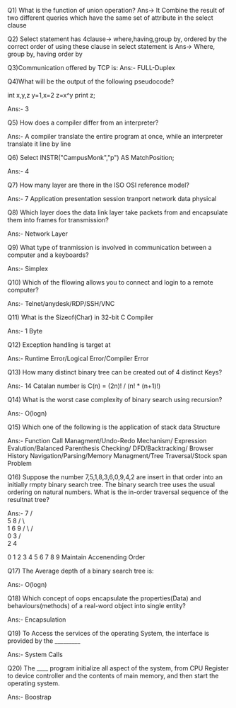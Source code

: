 Q1) What is the function of union operation?
Ans-> It Combine the result of two different queries which have the same set of attribute in the select clause

Q2) Select statement has 4clause-> where,having,group by, ordered by the correct order of using these clause in select statement is
Ans-> Where, group by, having order by

Q3)Communication offered by TCP is:
Ans:- FULL-Duplex

Q4)What will be the output of the following pseudocode?

int x,y,z
y=1,x=2
z=x^y
print z;

Ans:- 3

Q5) How does a compiler differ from an interpreter?

Ans:- A compiler translate the entire program at once, while an interpreter translate it line by line

Q6) Select INSTR("CampusMonk","p") AS MatchPosition;

Ans:- 4

Q7) How many layer are there in the ISO OSI reference model?

Ans:- 7 Application presentation session tranport network data physical

Q8) Which layer does the data link layer take packets from and encapsulate them into frames for transmission?

Ans:- Network Layer

Q9) What type of tranmission is involved in communication between a computer and a keyboards?

Ans:- Simplex

Q10) Which of the fllowing allows you to connect and login to a remote computer?

Ans:- Telnet/anydesk/RDP/SSH/VNC

Q11) What is the Sizeof(Char) in 32-bit C Compiler

Ans:- 1 Byte

Q12) Exception handling is target at

Ans:- Runtime Error/Logical Error/Compiler Error

Q13) How many distinct binary tree can be created out of 4 distinct Keys?

Ans:- 14 
Catalan number is C(n) = (2n)! / (n! * (n+1)!)

Q14) What is the worst case complexity of binary search using recursion?

Ans:- O(logn)

Q15) Which one of the following is the application of stack data Structure

Ans:- Function Call Managment/Undo-Redo Mechanism/ Expression Evalution/Balanced Parenthesis Checking/ DFD/Backtracking/ Browser History Navigation/Parsing/Memory Managment/Tree Traversal/Stock span Problem

Q16) Suppose the number 7,5,1,8,3,6,0,9,4,2 are insert in that order into an initially rmpty binary search tree. The binary search tree uses the usual ordering on natural numbers. What is the in-order traversal sequence of the resultnat tree?

Ans:- 
            7
         /     \
        5       8
      /   \      \
     1      6     9
    / \   /   \
   0   3
      / \
     2    4

0 1 2 3 4 5 6 7 8 9 Maintain Accenending Order

Q17) The Average depth of a binary search tree is:

Ans:- O(logn)

Q18) Which concept of oops encapsulate the properties(Data) and behaviours(methods) of a real-word object into single entity?

Ans:- Encapsulation

Q19) To Access the services of the operating System, the interface is provided by the _________

Ans:- System Calls

Q20) The ____ program initialize all aspect of the system, from CPU Register to device controller and the contents of main memory, and then start the operating system.

Ans:- Boostrap